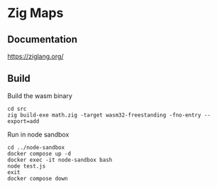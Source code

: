 # Zig Maps

## Documentation
https://ziglang.org/

## Build

Build the wasm binary
```
cd src
zig build-exe math.zig -target wasm32-freestanding -fno-entry --export=add
```

Run in node sandbox
```
cd ../node-sandbox
docker compose up -d
docker exec -it node-sandbox bash
node test.js
exit
docker compose down
```